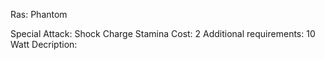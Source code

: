 Ras: Phantom

Special Attack: Shock Charge
	Stamina Cost: 2
	Additional requirements: 10 Watt
	Decription:




